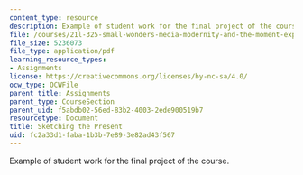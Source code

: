 ```yaml
---
content_type: resource
description: Example of student work for the final project of the course.
file: /courses/21l-325-small-wonders-media-modernity-and-the-moment-experiments-in-time-fall-2010/fc2a33d1faba1b3b7e893e82ad43f567_MIT21L_325F10_assn01.pdf
file_size: 5236073
file_type: application/pdf
learning_resource_types:
- Assignments
license: https://creativecommons.org/licenses/by-nc-sa/4.0/
ocw_type: OCWFile
parent_title: Assignments
parent_type: CourseSection
parent_uid: f5abdb02-56ed-83b2-4003-2ede900519b7
resourcetype: Document
title: Sketching the Present
uid: fc2a33d1-faba-1b3b-7e89-3e82ad43f567
---
```

Example of student work for the final project of the course.